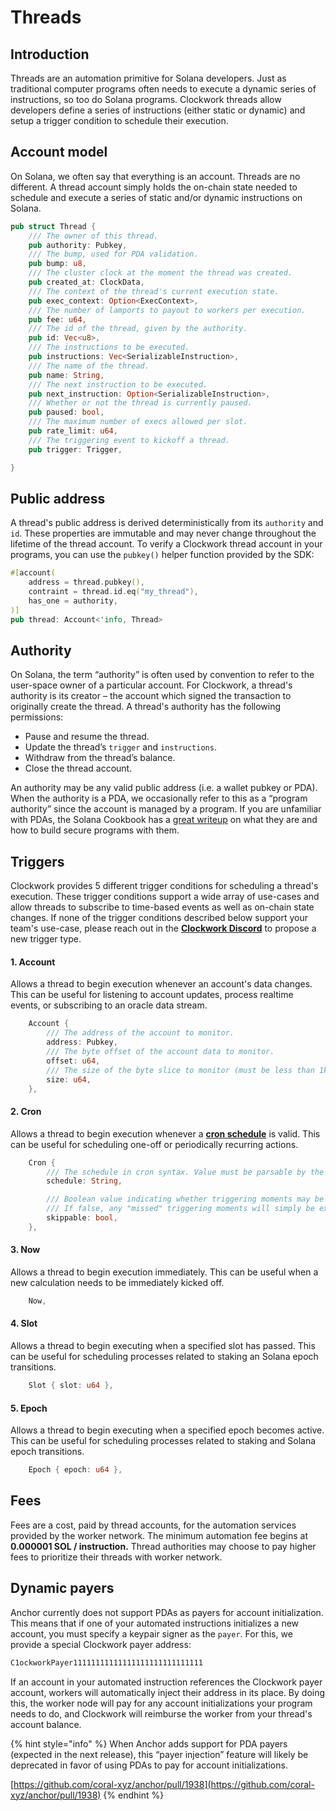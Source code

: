 # Threads

## Introduction

Threads are an automation primitive for Solana developers. Just as traditional computer programs often needs to execute a dynamic series of instructions, so too do Solana programs. Clockwork threads allow developers define a series of instructions (either static or dynamic) and setup a trigger condition to schedule their execution.&#x20;

## Account model

On Solana, we often say that everything is an account. Threads are no different. A thread account simply holds the on-chain state needed to schedule and execute a series of static and/or dynamic instructions on Solana.&#x20;

```rust
pub struct Thread {
    /// The owner of this thread.
    pub authority: Pubkey,
    /// The bump, used for PDA validation.
    pub bump: u8,
    /// The cluster clock at the moment the thread was created.
    pub created_at: ClockData,
    /// The context of the thread's current execution state.
    pub exec_context: Option<ExecContext>,
    /// The number of lamports to payout to workers per execution.
    pub fee: u64,
    /// The id of the thread, given by the authority.
    pub id: Vec<u8>,
    /// The instructions to be executed.
    pub instructions: Vec<SerializableInstruction>,
    /// The name of the thread.
    pub name: String,
    /// The next instruction to be executed.
    pub next_instruction: Option<SerializableInstruction>,
    /// Whether or not the thread is currently paused.
    pub paused: bool,
    /// The maximum number of execs allowed per slot.
    pub rate_limit: u64,
    /// The triggering event to kickoff a thread.
    pub trigger: Trigger,

}
```

## Public address

A thread's public address is derived deterministically from its `authority` and `id`. These properties are immutable and may never change throughout the lifetime of the thread account. To verify a Clockwork thread account in your programs, you can use the `pubkey()` helper function provided by the SDK:

```rust
#[account(
    address = thread.pubkey(),
    contraint = thread.id.eq("my_thread"),
    has_one = authority,
)]
pub thread: Account<'info, Thread>
```

## Authority

On Solana, the term “authority” is often used by convention to refer to the user-space owner of a particular account. For Clockwork, a thread's authority is its creator – the account which signed the transaction to originally create the thread. A thread's authority has the following permissions:

* Pause and resume the thread.
* Update the thread’s `trigger` and `instructions`.
* Withdraw from the thread’s balance.
* Close the thread account.

An authority may be any valid public address (i.e. a wallet pubkey or PDA). When the authority is a PDA, we occasionally refer to this as a “program authority” since the account is managed by a program. If you are unfamiliar with PDAs, the Solana Cookbook has a [great writeup](https://solanacookbook.com/core-concepts/pdas.html) on what they are and how to build secure programs with them.

## Triggers

Clockwork provides 5 different trigger conditions for scheduling a thread's execution. These trigger conditions support a wide array of use-cases and allow threads to subscribe to time-based events as well as on-chain state changes. If none of the trigger conditions described below support your team's use-case, please reach out in the [**Clockwork Discord**](localnet.md) to propose a new trigger type.  &#x20;

#### 1. Account

Allows a thread to begin execution whenever an account's data changes. This can be useful for listening to account updates, process realtime events, or subscribing to an oracle data stream.

```rust
    Account {
        /// The address of the account to monitor.
        address: Pubkey,
        /// The byte offset of the account data to monitor.
        offset: u64,
        /// The size of the byte slice to monitor (must be less than 1kb)
        size: u64,
    },
```

#### 2. Cron

Allows a thread to begin execution whenever a [**cron schedule**](https://en.wikipedia.org/wiki/Cron) is valid. This can be useful for scheduling one-off or periodically recurring actions.

```rust
    Cron {
        /// The schedule in cron syntax. Value must be parsable by the `clockwork_cron` package.
        schedule: String,

        /// Boolean value indicating whether triggering moments may be skipped if they are missed (e.g. due to network downtime).
        /// If false, any "missed" triggering moments will simply be executed as soon as the network comes back online.
        skippable: bool,
    },
```

#### 3. Now

Allows a thread to begin execution immediately. This can be useful when a new calculation needs to be immediately kicked off.

```rust
    Now,
```

#### 4. Slot

Allows a thread to begin executing when a specified slot has passed. This can be useful for scheduling processes related to staking an Solana epoch transitions.

```rust
    Slot { slot: u64 },
```

#### 5. Epoch

Allows a thread to begin executing when a specified epoch becomes active. This can be useful for scheduling processes related to staking and Solana epoch transitions.

```rust
    Epoch { epoch: u64 },
```

## Fees

Fees are a cost, paid by thread accounts, for the automation services provided by the worker network. The minimum automation fee begins at **0.000001 SOL / instruction.** Thread authorities may choose to pay higher fees to prioritize their threads with worker network.&#x20;

## Dynamic payers

Anchor currently does not support PDAs as payers for account initialization. This means that if one of your automated instructions initializes a new account, you must specify a keypair signer as the `payer`. For this, we provide a special Clockwork payer address:

```rust
C1ockworkPayer11111111111111111111111111111
```

If an account in your automated instruction references the Clockwork payer account, workers will automatically inject their address in its place. By doing this, the worker node will pay for any account initializations your program needs to do, and Clockwork will reimburse the worker from your thread's account balance.

{% hint style="info" %}
When Anchor adds support for PDA payers (expected in the next release), this “payer injection” feature will likely be deprecated in favor of using PDAs to pay for account initializations.

[https://github.com/coral-xyz/anchor/pull/1938](https://github.com/coral-xyz/anchor/pull/1938)
{% endhint %}
